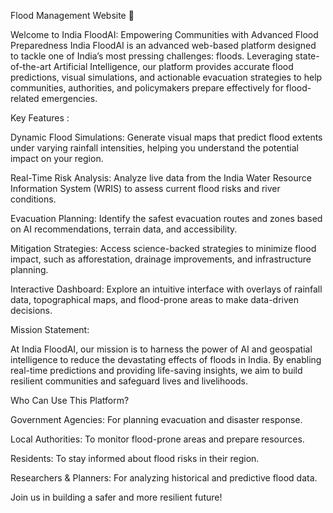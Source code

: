 Flood Management Website 🌊 


Welcome to India FloodAI: Empowering Communities with Advanced Flood Preparedness
India FloodAI is an advanced web-based platform designed to tackle one of India’s most pressing challenges: floods. Leveraging state-of-the-art Artificial Intelligence, our platform provides accurate flood predictions, visual simulations, and actionable evacuation strategies to help communities, authorities, and policymakers prepare effectively for flood-related emergencies.

Key Features :

Dynamic Flood Simulations: Generate visual maps that predict flood extents under varying rainfall intensities, helping you understand the potential impact on your region.

Real-Time Risk Analysis: Analyze live data from the India Water Resource Information System (WRIS) to assess current flood risks and river conditions.

Evacuation Planning: Identify the safest evacuation routes and zones based on AI recommendations, terrain data, and accessibility.

Mitigation Strategies: Access science-backed strategies to minimize flood impact, such as afforestation, drainage improvements, and infrastructure planning.

Interactive Dashboard: Explore an intuitive interface with overlays of rainfall data, topographical maps, and flood-prone areas to make data-driven decisions. 

Mission Statement:

At India FloodAI, our mission is to harness the power of AI and geospatial intelligence to reduce the devastating effects of floods in India. By enabling real-time predictions and providing life-saving insights, we aim to build resilient communities and safeguard lives and livelihoods.

Who Can Use This Platform?

Government Agencies: For planning evacuation and disaster response.

Local Authorities: To monitor flood-prone areas and prepare resources.

Residents: To stay informed about flood risks in their region.

Researchers & Planners: For analyzing historical and predictive flood data.

Join us in building a safer and more resilient future!
